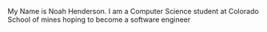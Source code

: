My Name is Noah Henderson. I am a Computer Science student at Colorado School of mines hoping to become a software engineer
